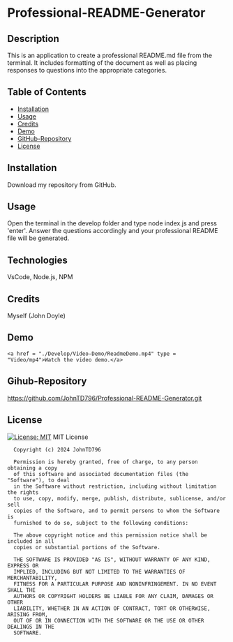 # Professional-README-Generator
  
  ## Description
  This is an application to create a professional README.md file from the terminal. It includes formatting of the document as well as placing responses to questions into the appropriate categories.

  ## Table of Contents
  - [Installation](#installation)
  - [Usage](#usage)
  - [Credits](#credits)
  - [Demo](#demo)
  - [GitHub-Repository](#github-repository)
  - [License](#license)

  ## Installation
  Download my repository from GitHub.

  ## Usage
  Open the terminal in the develop folder and type node index.js and press 'enter'.
  Answer the questions accordingly and your professional README file will be generated.

  ## Technologies
  VsCode, Node.js, NPM

  ## Credits
  Myself (John Doyle)

  ## Demo
    <a href = "./Develop/Video-Demo/ReadmeDemo.mp4" type = "Video/mp4">Watch the video demo.</a>

  ## Gihub-Repository
  https://github.com/JohnTD796/Professional-README-Generator.git

  ## License
  [![License: MIT](https://img.shields.io/badge/License-MIT-yellow.svg)](https://opensource.org/licenses/MIT)
  MIT License

      Copyright (c) 2024 JohnTD796
      
      Permission is hereby granted, free of charge, to any person obtaining a copy
      of this software and associated documentation files (the "Software"), to deal
      in the Software without restriction, including without limitation the rights
      to use, copy, modify, merge, publish, distribute, sublicense, and/or sell
      copies of the Software, and to permit persons to whom the Software is
      furnished to do so, subject to the following conditions:
      
      The above copyright notice and this permission notice shall be included in all
      copies or substantial portions of the Software.
      
      THE SOFTWARE IS PROVIDED "AS IS", WITHOUT WARRANTY OF ANY KIND, EXPRESS OR
      IMPLIED, INCLUDING BUT NOT LIMITED TO THE WARRANTIES OF MERCHANTABILITY,
      FITNESS FOR A PARTICULAR PURPOSE AND NONINFRINGEMENT. IN NO EVENT SHALL THE
      AUTHORS OR COPYRIGHT HOLDERS BE LIABLE FOR ANY CLAIM, DAMAGES OR OTHER
      LIABILITY, WHETHER IN AN ACTION OF CONTRACT, TORT OR OTHERWISE, ARISING FROM,
      OUT OF OR IN CONNECTION WITH THE SOFTWARE OR THE USE OR OTHER DEALINGS IN THE
      SOFTWARE.
      
